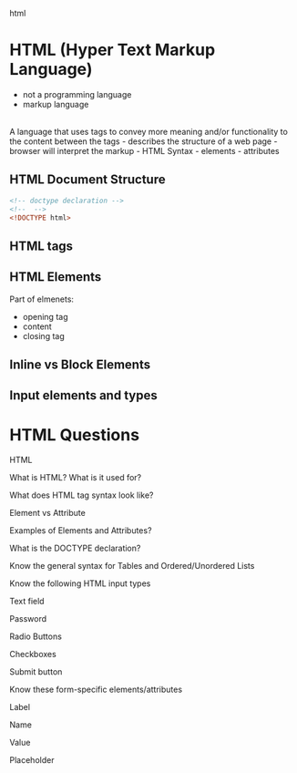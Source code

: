 html

# HTML (Hyper Text Markup Language)

- not a programming language
- markup language
<br>
A language that uses tags to convey more meaning and/or functionality to the content between the tags
- describes the structure of a web page
- browser will interpret the markup
- HTML Syntax
    - elements
    - attributes

## HTML Document Structure
```html
<!-- doctype declaration -->
<!--  -->
<!DOCTYPE html>

```

## HTML tags



## HTML Elements
Part of elmenets:
- opening tag
- content 
- closing tag


## Inline vs Block Elements

## Input elements and types




# HTML Questions

HTML 

What is HTML? What is it used for?  

What does HTML tag syntax look like? 

Element vs Attribute 

Examples of Elements and Attributes?  

What is the DOCTYPE declaration? 

Know the general syntax for Tables and Ordered/Unordered Lists  

Know the following HTML input types 

Text field 

Password 

Radio Buttons 

Checkboxes 

Submit button 

Know these form-specific elements/attributes 

Label 

Name 

Value  

Placeholder 

 